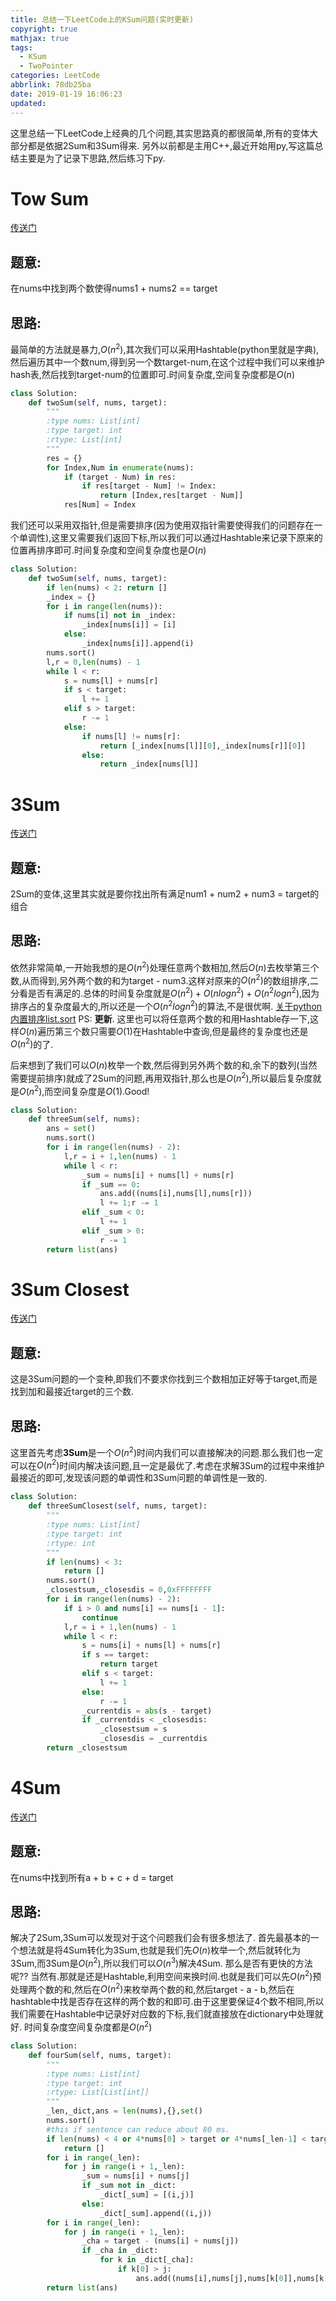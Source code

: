 ```yaml
---
title: 总结一下LeetCode上的KSum问题(实时更新)
copyright: true
mathjax: true
tags:
  - KSum
  - TwoPointer
categories: LeetCode
abbrlink: 78db25ba
date: 2019-01-19 16:06:23
updated:
---
```

这里总结一下LeetCode上经典的几个问题,其实思路真的都很简单,所有的变体大部分都是依据2Sum和3Sum得来.
另外以前都是主用C++,最近开始用py,写这篇总结主要是为了记录下思路,然后练习下py.
<!--more-->
# Tow Sum
[传送门](https://leetcode.com/problems/two-sum/)
## 题意:
在nums中找到两个数使得nums1 + nums2 == target
## 思路:
最简单的方法就是暴力,$O(n^2)$,其次我们可以采用Hashtable(python里就是字典),然后遍历其中一个数num,得到另一个数target-num,在这个过程中我们可以来维护hash表,然后找到target-num的位置即可.时间复杂度,空间复杂度都是$O(n)$
```python
class Solution:
    def twoSum(self, nums, target):
        """
        :type nums: List[int]
        :type target: int
        :rtype: List[int]
        """
        res = {}
        for Index,Num in enumerate(nums):
        	if (target - Num) in res:
        		if res[target - Num] != Index:
        			return [Index,res[target - Num]]
        	res[Num] = Index
```
我们还可以采用双指针,但是需要排序(因为使用双指针需要使得我们的问题存在一个单调性),这里又需要我们返回下标,所以我们可以通过Hashtable来记录下原来的位置再排序即可.时间复杂度和空间复杂度也是$O(n)$
```python
class Solution:
    def twoSum(self, nums, target):
        if len(nums) < 2: return []
        _index = {}
        for i in range(len(nums)):
        	if nums[i] not in _index:
        		_index[nums[i]] = [i]
        	else:
        		_index[nums[i]].append(i)
        nums.sort()
        l,r = 0,len(nums) - 1
        while l < r:
        	s = nums[l] + nums[r]
        	if s < target:
        		l += 1
        	elif s > target:
        		r -= 1
        	else:
        		if nums[l] != nums[r]:
        			return [_index[nums[l]][0],_index[nums[r]][0]]
        		else:
        			return _index[nums[l]]
```

# 3Sum
[传送门](https://leetcode.com/problems/3sum/)
## 题意:
2Sum的变体,这里其实就是要你找出所有满足num1 + num2 + num3 = target的组合
## 思路:
依然非常简单,一开始我想的是$O(n^2)$处理任意两个数相加,然后$O(n)$去枚举第三个数,从而得到,另外两个数的和为target - num3.这样对原来的$O(n^2)$的数组排序,二分看是否有满足的.总体的时间复杂度就是$O(n^2) + O(nlogn^2) + O(n^2logn^2)$,因为排序占的复杂度最大的,所以还是一个$O(n^2logn^2)$的算法,不是很优啊.
[关于python内置排序list.sort](https://www.jiqizhixin.com/articles/2018-11-20-3)
PS: **更新**. 这里也可以将任意两个数的和用Hashtable存一下,这样$O(n)$遍历第三个数只需要$O(1)$在Hashtable中查询,但是最终的复杂度也还是$O(n^2)$的了.

后来想到了我们可以$O(n)$枚举一个数,然后得到另外两个数的和,余下的数列(当然需要提前排序)就成了2Sum的问题,再用双指针,那么也是$O(n^2)$,所以最后复杂度就是$O(n^2)$,而空间复杂度是$O(1)$.Good!
```python
class Solution:
    def threeSum(self, nums):
        ans = set()
        nums.sort()
        for i in range(len(nums) - 2):
        	l,r = i + 1,len(nums) - 1
        	while l < r:
        		_sum = nums[i] + nums[l] + nums[r]
        		if _sum == 0:
        			ans.add((nums[i],nums[l],nums[r]))
        			l += 1;r -= 1
        		elif _sum < 0:
        			l += 1
        		elif _sum > 0:
        			r -= 1
        return list(ans)
```

# 3Sum Closest
[传送门](https://leetcode.com/problems/3sum-closest/)
## 题意:
这是3Sum问题的一个变种,即我们不要求你找到三个数相加正好等于target,而是找到加和最接近target的三个数.
## 思路:
这里首先考虑**3Sum**是一个$O(n^2)$时间内我们可以直接解决的问题.那么我们也一定可以在$O(n^2)$时间内解决该问题,且一定是最优了.考虑在求解3Sum的过程中来维护最接近的即可,发现该问题的单调性和3Sum问题的单调性是一致的.
```python
class Solution:
    def threeSumClosest(self, nums, target):
        """
        :type nums: List[int]
        :type target: int
        :rtype: int
        """
        if len(nums) < 3:
        	return []
        nums.sort()
        _closestsum,_closesdis = 0,0xFFFFFFFF
        for i in range(len(nums) - 2):
        	if i > 0 and nums[i] == nums[i - 1]:
        		continue
        	l,r = i + 1,len(nums) - 1
        	while l < r:
        		s = nums[i] + nums[l] + nums[r]
        		if s == target:
        			return target
        		elif s < target:
        			l += 1
        		else:
        			r -= 1
        		_currentdis = abs(s - target)
        		if _currentdis < _closesdis:
        			_closestsum = s
        			_closesdis = _currentdis
        return _closestsum
```

# 4Sum
[传送门](https://leetcode.com/problems/4sum/)
## 题意:
在nums中找到所有a + b + c + d = target
## 思路:
解决了2Sum,3Sum可以发现对于这个问题我们会有很多想法了.
首先最基本的一个想法就是将4Sum转化为3Sum,也就是我们先$O(n)$枚举一个,然后就转化为3Sum,而3Sum是$O(n^2)$,所以我们可以$O(n^3)$解决4Sum.
那么是否有更快的方法呢??
当然有.那就是还是Hashtable,利用空间来换时间.也就是我们可以先$O(n^2)$预处理两个数的和,然后在$O(n^2)$来枚举两个数的和,然后target - a - b,然后在hashtable中找是否存在这样的两个数的和即可.由于这里要保证4个数不相同,所以我们需要在Hashtable中记录好对应数的下标,我们就直接放在dictionary中处理就好.
时间复杂度空间复杂度都是$O(n^2)$
```python
class Solution:
    def fourSum(self, nums, target):
        """
        :type nums: List[int]
        :type target: int
        :rtype: List[List[int]]
        """
        _len,_dict,ans = len(nums),{},set()
        nums.sort()
        #this if sentence can reduce about 80 ms.
        if len(nums) < 4 or 4*nums[0] > target or 4*nums[_len-1] < target:
        	return []
        for i in range(_len):
        	for j in range(i + 1,_len):
        		_sum = nums[i] + nums[j]
        		if _sum not in _dict:
        			_dict[_sum] = [(i,j)]
        		else:
        			_dict[_sum].append((i,j))
        for i in range(_len):
        	for j in range(i + 1,_len):
        		_cha = target - (nums[i] + nums[j])
        		if _cha in _dict:
        			for k in _dict[_cha]:
        				if k[0] > j:
        					ans.add((nums[i],nums[j],nums[k[0]],nums[k[1]]))
        return list(ans)

```
